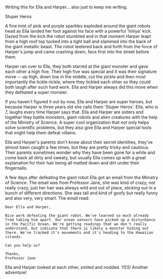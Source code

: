 Writing this for Ella and Harper... also just to keep me writing.

Stuper Heros

A fine mist of pink and purple sparkles exploded around the giant robots head as Ella landed her foot against his face with a powerful 'hiiiiya' kick. Dazed from the kick the robot stumbled and in that moment Harper leapt from a high roof top tucked into a tight ball and slammed into the back of the giant metallic beast. The robot teetered back and forth from the force of Harper's jump and came crashing down, face first into the street before them.

Harper ran over to Ella, they both starred at the giant monster and gave each other a high five. Their high five was special and it was their signature move -- up high, down low in the middle, cut the pickle and then most importantly the tickle-tickle, where they tickled each other so they could both laugh after such hard work. Ella and Harper always did this move when they defeated a super monster.

If you haven't figured it out by now, Ella and Harper are super heroes, but because Harper is three years old she calls them 'Stuper Heros'. Ella, who is 7, laughs every time Harper says that. Ella and Harper are sisters and together they battle monsters, giant robots and alien creatures with the help of the Ministry of Science. A super cool organization that not only helps solve scientific problems, but they also give Ella and Harper special tools that might help them defeat villains.

Ella and Harper's parents don't know about their secret identities, they've almost been caught a few times, but they are pretty tricky and cautious. Their parents sometimes wonder why they have been gone for a while and come back all dirty and sweaty, but usually Ella comes up with a great explanation for their hair being all matted down and dirt under their fingernails.

A few days after defeating the giant robot Ella got an email from the Ministry of Science. The email was from Professor Jane, she was kind of crazy, not really crazy, just her hair was always wild and out of place, sticking out in a bunch of different directions. She was tall and kind of goofy but really funny and also very, very smart. The email read:

	Dear Ella and Harper,

	Nice work defeating the giant robot. We've learned so much already from taking him apart. Our ocean sensors have picked up a disturbance in the Pacific Ocean. We're getting readings that we don't really understand, but indicate that there is likely a monster hiding out there. We've tracked it's movements and it's heading to the Hawaiian islands.

	Can you help us?

	Thanks,
	Professor Jane

Ella and Harper looked at each other, smiled and nodded. YES! Another adventure!
